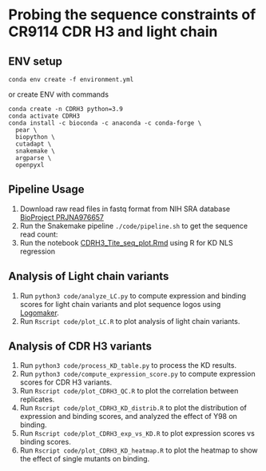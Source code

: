 # Probing the sequence constraints of CR9114 CDR H3 and light chain


## ENV setup
```
conda env create -f environment.yml
```

or create ENV with commands

```
conda create -n CDRH3 python=3.9
conda activate CDRH3
conda install -c bioconda -c anaconda -c conda-forge \
  pear \
  biopython \
  cutadapt \
  snakemake \
  argparse \
  openpyxl 
```

## Pipeline Usage
1. Download raw read files in fastq format from NIH SRA database [BioProject PRJNA976657](https://www.ncbi.nlm.nih.gov/bioproject/PRJNA976657)
2. Run the Snakemake pipeline ``./code/pipeline.sh`` to get the sequence read count:
3. Run the notebook [CDRH3_Tite_seq_plot.Rmd](./code/CDRH3_Tite_seq_plot.Rmd) using R for KD NLS regression

## Analysis of Light chain variants
1. Run ``python3 code/analyze_LC.py`` to compute expression and binding scores for light chain variants and plot sequence logos using [Logomaker](https://logomaker.readthedocs.io/en/latest/).
2. Run ``Rscript code/plot_LC.R`` to plot analysis of light chain variants.

## Analysis of CDR H3 variants
1. Run ``python3 code/process_KD_table.py`` to process the KD results.
2. Run ``python3 code/compute_expression_score.py`` to compute expression scores for CDR H3 variants.
3. Run ``Rscript code/plot_CDRH3_QC.R`` to plot the correlation between replicates.
4. Run ``Rscript code/plot_CDRH3_KD_distrib.R`` to plot the distribution of expression and binding scores, and analyzed the effect of Y98 on binding.
5. Run ``Rscript code/plot_CDRH3_exp_vs_KD.R`` to plot expression scores vs binding scores.
6. Run ``Rscript code/plot_CDRH3_KD_heatmap.R`` to plot the heatmap to show the effect of single mutants on binding.

